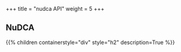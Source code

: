 +++
title = "nudca API"
weight = 5
+++ 

## NuDCA

{{% children containerstyle="div" style="h2" description=True %}}